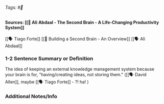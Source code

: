 ###### Tags:  #🧩 

#### Sources: [[📰 Ali Abdaal - The Second Brain - A Life-Changing Productivity System]]
[[🗣 Tiago Forte]] [[📰 Building a Second Brain - An Overview]] [[🗣 Ali Abdaal]]

### 1-2 Sentence Summary or Definition
The idea of keeping an external knowledge management system because your brain is for, "having/creating ideas, not storing them." ([[🗣 David Allen]], maybe [[🗣 Tiago Forte]] - ?! ha! )

### Additional Notes/Info